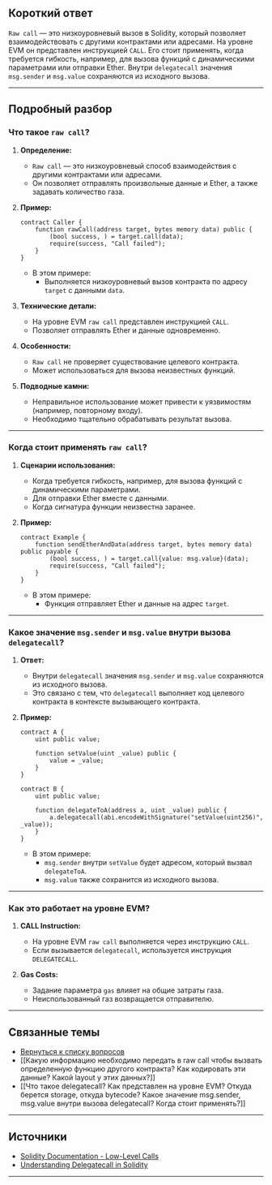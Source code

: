 
## Короткий ответ

`Raw call` — это низкоуровневый вызов в Solidity, который позволяет взаимодействовать с другими контрактами или адресами. На уровне EVM он представлен инструкцией `CALL`. Его стоит применять, когда требуется гибкость, например, для вызова функций с динамическими параметрами или отправки Ether. Внутри `delegatecall` значения `msg.sender` и `msg.value` сохраняются из исходного вызова.

---

## Подробный разбор

### **Что такое `raw call`?**
1. **Определение:**
   - `Raw call` — это низкоуровневый способ взаимодействия с другими контрактами или адресами.
   - Он позволяет отправлять произвольные данные и Ether, а также задавать количество газа.

2. **Пример:**
   ```solidity
   contract Caller {
       function rawCall(address target, bytes memory data) public {
           (bool success, ) = target.call(data);
           require(success, "Call failed");
       }
   }
   ```

   - В этом примере:
     - Выполняется низкоуровневый вызов контракта по адресу `target` с данными `data`.

3. **Технические детали:**
   - На уровне EVM `raw call` представлен инструкцией `CALL`.
   - Позволяет отправлять Ether и данные одновременно.

4. **Особенности:**
   - `Raw call` не проверяет существование целевого контракта.
   - Может использоваться для вызова неизвестных функций.

5. **Подводные камни:**
   - Неправильное использование может привести к уязвимостям (например, повторному входу).
   - Необходимо тщательно обрабатывать результат вызова.

---

### **Когда стоит применять `raw call`?**
1. **Сценарии использования:**
   - Когда требуется гибкость, например, для вызова функций с динамическими параметрами.
   - Для отправки Ether вместе с данными.
   - Когда сигнатура функции неизвестна заранее.

2. **Пример:**
   ```solidity
   contract Example {
       function sendEtherAndData(address target, bytes memory data) public payable {
           (bool success, ) = target.call{value: msg.value}(data);
           require(success, "Call failed");
       }
   }
   ```

   - В этом примере:
     - Функция отправляет Ether и данные на адрес `target`.

---

### **Какое значение `msg.sender` и `msg.value` внутри вызова `delegatecall`?**
1. **Ответ:**
   - Внутри `delegatecall` значения `msg.sender` и `msg.value` сохраняются из исходного вызова.
   - Это связано с тем, что `delegatecall` выполняет код целевого контракта в контексте вызывающего контракта.

2. **Пример:**
   ```solidity
   contract A {
       uint public value;

       function setValue(uint _value) public {
           value = _value;
       }
   }

   contract B {
       uint public value;

       function delegateToA(address a, uint _value) public {
           a.delegatecall(abi.encodeWithSignature("setValue(uint256)", _value));
       }
   }
   ```

   - В этом примере:
     - `msg.sender` внутри `setValue` будет адресом, который вызвал `delegateToA`.
     - `msg.value` также сохранится из исходного вызова.

---

### **Как это работает на уровне EVM?**
1. **CALL Instruction:**
   - На уровне EVM `raw call` выполняется через инструкцию `CALL`.
   - Если вызывается `delegatecall`, используется инструкция `DELEGATECALL`.

2. **Gas Costs:**
   - Задание параметра `gas` влияет на общие затраты газа.
   - Неиспользованный газ возвращается отправителю.

---

## Связанные темы
- [Вернуться к списку вопросов](5.%20Список%20вопросов.md)
- [[Какую информацию необходимо передать в raw call чтобы вызвать определенную функцию другого контракта? Как кодировать эти данные? Какой layout у этих данных?]]
- [[Что такое delegatecall? Как представлен на уровне EVM? Откуда берется storage, откуда bytecode? Какое значение msg.sender, msg.value внутри вызова delegatecall? Когда стоит применять?]]

---

## Источники
- [Solidity Documentation - Low-Level Calls](https://docs.soliditylang.org/en/latest/control-structures.html#external-function-calls)
- [Understanding Delegatecall in Solidity](https://ethereum.stackexchange.com/questions/3667/difference-between-call-callcode-and-delegatecall)
---
